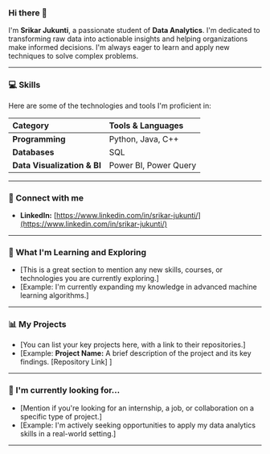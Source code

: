 ### Hi there 👋

I'm **Srikar Jukunti**, a passionate student of **Data Analytics**. I'm dedicated to transforming raw data into actionable insights and helping organizations make informed decisions. I'm always eager to learn and apply new techniques to solve complex problems.

---

### 💻 Skills

Here are some of the technologies and tools I'm proficient in:

| Category | Tools & Languages |
| :--- | :--- |
| **Programming** | Python, Java, C++ |
| **Databases** | SQL |
| **Data Visualization & BI** | Power BI, Power Query |

---

### 🔗 Connect with me

-   **LinkedIn:** [https://www.linkedin.com/in/srikar-jukunti/](https://www.linkedin.com/in/srikar-jukunti/)

---

### 🚀 What I'm Learning and Exploring

-   [This is a great section to mention any new skills, courses, or technologies you are currently exploring.]
-   [Example: I'm currently expanding my knowledge in advanced machine learning algorithms.]

---

### 📊 My Projects

-   [You can list your key projects here, with a link to their repositories.]
-   [Example: **Project Name:** A brief description of the project and its key findings. [Repository Link] ]

---

### 🌱 I'm currently looking for...

-   [Mention if you're looking for an internship, a job, or collaboration on a specific type of project.]
-   [Example: I'm actively seeking opportunities to apply my data analytics skills in a real-world setting.]

---
